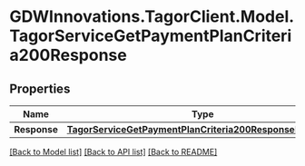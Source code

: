 # GDWInnovations.TagorClient.Model.TagorServiceGetPaymentPlanCriteria200Response

## Properties

Name | Type | Description | Notes
------------ | ------------- | ------------- | -------------
**Response** | [**TagorServiceGetPaymentPlanCriteria200ResponseResponse**](TagorServiceGetPaymentPlanCriteria200ResponseResponse.md) |  | [optional] 

[[Back to Model list]](../README.md#documentation-for-models) [[Back to API list]](../README.md#documentation-for-api-endpoints) [[Back to README]](../README.md)

